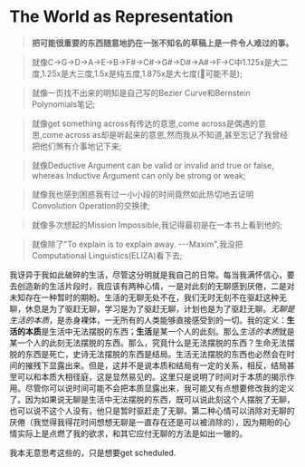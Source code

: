 # The World as Representation

> **把可能很重要的东西随意地扔在一张不知名的草稿上是一件令人难过的事。**

> 就像C→G→D→A→E→B→F#→C#→G#→D#→A#→F→C中1.125x是大二度,1.25x是大三度,1.5x是纯五度,1.875x是大七度(🤔可能不是);

> 就像一页找不出来的明知是自己写的Bezier Curve和Bernstein Polynomials笔记;

> 就像get something across有传达的意思,come across是偶遇的意思,come across as却是听起来的意思,然而我从不知道,甚至忘记了我曾经把他们煞有介事地记下来;

> 就像Deductive Argument can be valid or invalid and true or false, whereas Inductive Argument can only be strong or weak;

> 就像我也感到困惑我有过一小小段的时间竟然如此热切地去证明Convolution Operation的交换律;

> 就像多次想起的Mission Impossible,我记得最初是在一本书上看到他的;

> 就像除了"To explain is to explain away.	---Maxim",我没把Computational Linguistics(ELIZA)看下去;

我讶异于我如此破碎的生活，尽管这分明就是我自己的日常。每当我满怀信心，要去创造新的生活片段时，我应该有两种心情，一是对此刻的无聊感到厌倦，二是对未知存在一种暂时的期盼。生活的无聊无处不在，我们无时无刻不在驱赶这种无聊，休息是为了驱赶无聊，学习是为了驱赶无聊，计划也是为了驱赶无聊。*无聊是生活的本质*，是赤身裸体，一无所有的人类能够直接感受到的一切。我的定义：**生活的本质**是生活中无法摆脱的东西；**生活**是某一个人的此刻。那么*生活的本质*就是某一个人的此刻无法摆脱的东西。那么，究竟什么是无法摆脱的东西？生命无法摆脱的东西是死亡，史诗无法摆脱的东西是结局。生活无法摆脱的东西也必然会在时间的摧残下显露出来。但是，这并不是说本质和结局有一定的关系，相反，结局甚至可以和本质大相径庭，这是显然易见的。这里只是说明了时间对于本质的揭示作用。尽管你可以说时间可能不会把本质显露出来，我可能又有点想要修改我的定义了。因为如果说无聊是生活中无法摆脱的东西，既可以说此刻这个人摆脱了无聊，也可以说不这个人没有，他只是暂时驱赶走了无聊。第二种心情可以消除对无聊的厌倦（我觉得我得花时间想想无聊是一直存在还是可以被消除的），因为期盼的心情实际上是点燃了我的欲求，和其它应付无聊的方法是如出一辙的。

我本无意思考这些的，只是想要get scheduled.